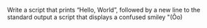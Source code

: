 Write a script that prints “Hello, World”, followed by a new line to the standard output
a script that displays a confused smiley "(Ôo)
